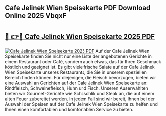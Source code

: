 ## Cafe Jelinek Wien Speisekarte PDF Download Online 2025 VbqxF

# <h2><a href="http://gc9z1o.nevu.top/?p=Cafe+Jelinek+Wien+Speisekarte">🔗 👉🔴 Cafe Jelinek Wien Speisekarte 2025 PDF</a></h2>

[![Cafe Jelinek Wien Speisekarte 2025 PDF](https://i.imgur.com/dBaPXMq.png)](http://gc9z1o.nevu.top/?p=Cafe+Jelinek+Wien+Speisekarte)
Auf der Cafe Jelinek Wien Speisekarte finden Sie nicht nur eine Liste der angebotenen Gerichte in einem Restaurant oder Café, sondern auch etwas, das für Ihren Geschmack köstlich und geeignet ist. Es gibt viele frische Salate auf der Cafe Jelinek Wien Speisekarte unseres Restaurants, die Sie in unserem speziellen Bereich finden können. Für diejenigen, die Fleisch bevorzugen, bieten wir eine Auswahl an Gerichten auf der Cafe Jelinek Wien Speisekarte an: Rindfleisch, Schweinefleisch, Huhn und Fisch. Unseren Auserwählten bieten wir Gourmet-Gerichte wie Schaschlik und Steak an, die auf einem alten Feuer zubereitet werden. In jedem Fall sind wir bereit, Ihnen bei der Auswahl der Speisen auf der Cafe Jelinek Wien Speisekarte zu helfen und Ihnen einen komfortablen und komfortablen Service zu bieten.
